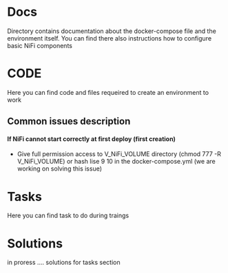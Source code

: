 # Docs 
Directory contains documentation about the docker-compose file and the environment itself. You can find there also instructions how to configure basic NiFi components

# CODE
Here you can find code and files requeired to create an environment to work

## Common issues description
#### If NiFi cannot start correctly at first deploy (first creation)
- Give full permission access to V_NiFi_VOLUME directory (chmod 777 -R V_NiFi_VOLUME) or hash lise 9 10 in the docker-compose.yml (we are working on solving this issue)

# Tasks
Here you can find task to do during traings

# Solutions
in proress .... solutions for tasks section
